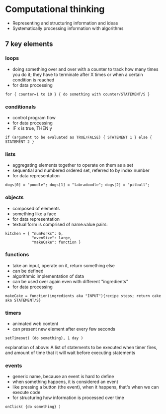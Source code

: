 # Computational thinking
* Representing and structuring information and ideas
* Systematically processing information with algorithms 

7 key elements
--------------
### loops 
- doing something over and over with a counter to track how many times you do it; they have to terminate after X times or when a certain condition is reached
- for data processing
```
for { counter=1 to 10 } { do something with counter/STATEMENT/S }
```

### conditionals
- control program flow
- for data processing 
- IF x is true, THEN y
```
if (argument to be evaluated as TRUE/FALSE) { STATEMENT 1 } else { STATEMENT 2 }
```

### lists
- aggregating elements together to operate on them as a set
- sequential and numbered ordered set, referred to by index number
- for data representation
```
dogs[0] = "poodle"; dogs[1] = "labradoodle"; dogs[2] = "pitbull";
```

### objects
- composed of elements
- something like a face
- for data representation
- textual form is comprised of name:value pairs:
```
kitchen = { "numForks": 6,
			"ovenSize": large,
			"makeCake": function }
```

### functions
- take an input, operate on it, return something else
- can be defined
- algorithmic implementation of data
- can be used over again even with different "ingredients"
- for data processing
```
makeCake = function(ingredients aka "INPUT"){recipe steps; return cake aka STATEMENT/S}
```

### timers
- animated web content
- can present new element after every few seconds
```
setTimeout( {do something}, 1 day )
```
explanation of above: A list of statements to be executed when timer fires, and amount of time that it will wait before executing statements

### events
- generic name, because an event is hard to define
- when something happens, it is considered an event
- like pressing a button (the event), when it happens, that's when we can execute code
- for structuring how information is processed over time
```
onClick( {do something} )
```

